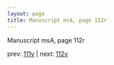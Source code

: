 ```yaml
---
layout: page
title: Manuscript msA, page 112r
---
```


Manuscript msA, page 112r

prev:  [111v](../111v) | next:  [112v](../112v)